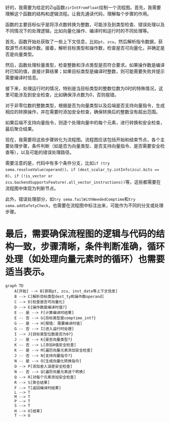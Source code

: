 好的，我需要为给定的Zig函数`zirIntFromFloat`绘制一个流程图。首先，我需要理解这个函数的结构和逻辑流程。让我先通读代码，理解每个步骤的作用。

函数的主要目标似乎是将浮点数转换为整数，可能涉及到类型检查、错误处理以及不同情况下的处理逻辑，比如向量化操作、编译时和运行时的不同处理等。

首先，函数开始处获取了一些上下文信息，比如`pt`、`zcu`，然后解析指令数据，获取源节点和操作数。接着，解析目标类型和操作数，检查是否可向量化，并确定是否是向量类型。

然后，函数处理标量类型，检查整数和浮点类型是否符合要求。如果操作数是编译时已知的值，直接计算结果；如果目标类型是编译时整数，则可能需要失败并提示需要编译时信息。

接下来，处理运行时的情况，特别是当目标类型的整数位数为0时的特殊情况，这里可能涉及到安全检查，比如确保浮点数为0，否则报错。

对于非零位数的整数类型，根据是否为向量类型以及后端是否支持向量指令，生成相应的转换操作，并在需要时添加安全检查，确保转换后的整数没有超出范围。

如果后端不支持向量指令，则逐个处理向量中的每个元素，进行转换和安全检查，最后聚合结果。

现在，我需要将这些步骤转化为流程图。流程图应该包括开始和结束节点，各个主要处理步骤，条件判断（如是否为向量类型、是否支持向量指令、是否需要安全检查等），以及可能的错误处理路径。

需要注意的是，代码中有多个条件分支，比如`if (try sema.resolveValue(operand))`、`if (dest_scalar_ty.intInfo(zcu).bits == 0)`、`if (!is_vector or zcu.backendSupportsFeature(.all_vector_instructions))`等，这些都需要在流程图中体现为判断节点。

此外，错误处理部分，如`try sema.failWithNeededComptime`和`try sema.addSafetyCheck`，也需要在流程图中标注出来，可能作为不同的分支或处理步骤。

最后，需要确保流程图的逻辑与代码的结构一致，步骤清晰，条件判断准确，循环处理（如处理向量元素时的循环）也需要适当表示。
================================================
```mermaid
graph TD
    A[开始] --> B[获取pt, zcu, inst_data等上下文信息]
    B --> C[解析目标类型dest_ty和操作数operand]
    C --> D[检查是否可向量化]
    D --> E{操作数是编译时值?}
    E -- 是 --> F[计算编译时结果]
    E -- 否 --> G{目标类型是comptime_int?}
    G -- 是 --> H[报错: 需要编译时值]
    G -- 否 --> I[进入运行时处理]
    I --> J{目标类型位数是否为0?}
    J -- 是 --> K{是否向量类型?}
    K -- 否 --> L[添加0值安全检查]
    K -- 是 --> M[遍历向量元素添加安全检查]
    J -- 否 --> N{支持向量指令?}
    N -- 是 --> O[生成向量化转换指令]
    O --> P[添加舍入误差安全检查]
    N -- 否 --> Q[遍历向量元素逐个转换]
    Q --> R[对每个元素添加安全检查]
    R --> S[聚合结果]
    F --> T[返回编译时结果]
    L --> T
    M --> T
    P --> T
    S --> T
    H --> U[结束]
    T --> U
```